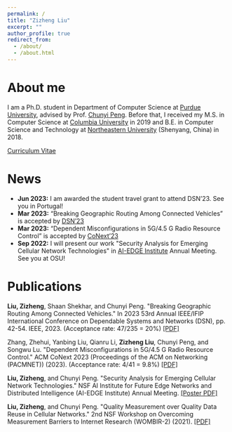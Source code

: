 ```yaml
---
permalink: /
title: "Zizheng Liu"
excerpt: ""
author_profile: true
redirect_from: 
  - /about/
  - /about.html
---
```


About me
=====
I am a Ph.D. student in Department of Computer Science at [Purdue University](https://www.cs.purdue.edu/), advised by Prof. [Chunyi Peng](https://www.cs.purdue.edu/homes/chunyi/). Before that, I received my M.S. in Computer Science at [Columbia University](https://www.cs.columbia.edu/) in 2019 and B.E. in Computer Science and Technology at [Northeastern University](http://www.cse.neu.edu.cn/) (Shenyang, China) in 2018.

[Curriculum Vitae](https://Cangjie103.github.io/files/paper1.pdf)

News
======
- **Jun 2023:** I am awarded the student travel grant to attend DSN’23. See you in Portugal!
- **Mar 2023:** “Breaking Geographic Routing Among Connected Vehicles” is accepted by [DSN’23](https://dsn2023.dei.uc.pt/)
- **Mar 2023:** “Dependent Misconfigurations in 5G/4.5 G Radio Resource Control” is accepted by [CoNext’23](https://conferences.sigcomm.org/co-next/2023/#!/home)
- **Sep 2022:** I will present our work "Security Analysis for Emerging Cellular Network Technologies" in [AI-EDGE Institute](https://aiedge.osu.edu/) Annual Meeting. See you at OSU!

Publications
======
**Liu, Zizheng**, Shaan Shekhar, and Chunyi Peng. "Breaking Geographic Routing Among Connected Vehicles." In 2023 53rd Annual IEEE/IFIP International Conference on Dependable Systems and Networks (DSN), pp. 42-54. IEEE, 2023. (Acceptance rate: 47/235 = 20%) [[PDF]](https://www.cs.purdue.edu/homes/chunyi/pubs/dsn23-liu.pdf)

Zhang, Zhehui, Yanbing Liu, Qianru Li, **Zizheng Liu**, Chunyi Peng, and Songwu Lu. "Dependent Misconfigurations in 5G/4.5 G Radio Resource Control." ACM CoNext 2023 (Proceedings of the ACM on Networking (PACMNET)) (2023). (Acceptance rate: 4/41 = 9.8%) [[PDF]](https://www.cs.purdue.edu/homes/chunyi/pubs/conext23-zhang.pdf)

**Liu, Zizheng**, and Chunyi Peng. "Security Analysis for Emerging Cellular Network Technologies." 
NSF AI Institute for Future Edge Networks and Distributed Intelligence (AI-EDGE Institute) Annual Meeting. [[Poster PDF]](https://Cangjie103.github.io/files/sec_emerge_poster.pdf)

**Liu, Zizheng**, and Chunyi Peng. "Quality Measurement over Quality Data Reuse in Cellular Networks." 2nd NSF Workshop on Overcoming Measurement Barriers to Internet Research (WOMBIR-2) (2021). [[PDF]](https://www.caida.org/workshops/wombir/2104/slides/wombir2-peng-paper.pdf)